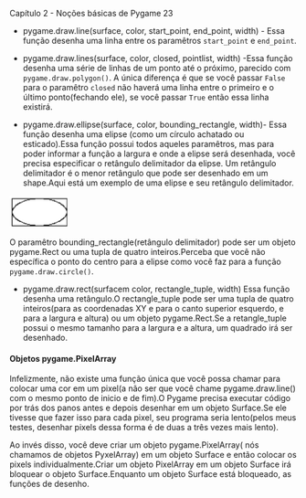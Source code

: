 Capítulo 2 - Noções básicas de Pygame 23

* pygame.draw.line(surface, color, start_point, end_point, width) - Essa função desenha uma linha entre os paramêtros `start_point` e `end_point`.

* pygame.draw.lines(surface, color, closed, pointlist, width) -Essa função desenha uma série de linhas de um ponto até o próximo, parecido com `pygame.draw.polygon()`. A única diferença é que se você passar `False` para o paramêtro `closed` não haverá uma linha entre o primeiro e o último ponto(fechando ele), se você passar `True` então essa linha existirá.

* pygame.draw.ellipse(surface, color, bounding_rectangle, width)- Essa função desenha uma elipse (como um círculo achatado ou esticado).Essa função possui todos aqueles paramêtros, mas para poder informar a função a largura e onde a elipse será desenhada, você precisa especificar o retângulo delimitador da elipse. Um retângulo delimitador é o menor retângulo que pode ser desenhado em um shape.Aqui está um exemplo de uma elipse e seu retângulo delimitador.

![](imagens/imagem-23.png)

O paramêtro bounding_rectangle(retângulo delimitador) pode ser um objeto pygame.Rect ou uma tupla de quatro inteiros.Perceba que você não específica o ponto do centro para a elipse como você faz para a função `pygame.draw.circle()`.

* pygame.draw.rect(surfacem color, rectangle_tuple, width) Essa função desenha uma retângulo.O rectangle_tuple pode ser uma tupla de quatro inteiros(para as coordenadas XY e para o canto superior esquerdo, e para a largura e altura) ou um objeto pygame.Rect.Se a retangle_tuple possui o mesmo tamanho para a largura e a altura, um quadrado irá ser desenhado.

#### Objetos pygame.PixelArray

Infelizmente, não existe uma função única que você possa chamar para colocar uma cor em um pixel(a não ser que você chame pygame.draw.line() com o mesmo ponto de inicio e de fim).O Pygame precisa executar código por trás dos panos antes e depois desenhar em um objeto Surface.Se ele tivesse que fazer isso para cada pixel, seu programa seria lento(pelos meus testes, desenhar pixels dessa forma é de duas a três vezes mais lento).

Ao invés disso, você deve criar um objeto pygame.PixelArray( nós chamamos de objetos PyxelArray) em um objeto Surface e então colocar os pixels individualmente.Criar um objeto PixelArray em um objeto Surface irá bloquear o objeto Surface.Enquanto um objeto Surface está bloqueado, as funções de desenho.
